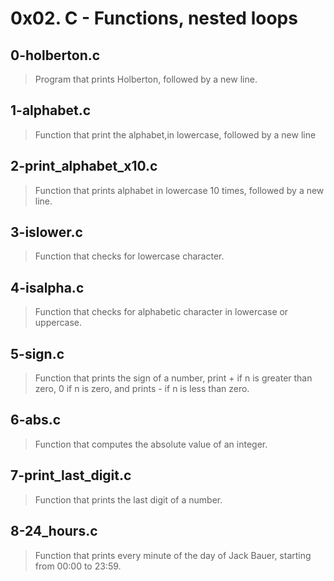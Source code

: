 # 0x02. C - Functions, nested loops

## 0-holberton.c
> Program that prints Holberton, followed by a new line.

## 1-alphabet.c
> Function that print the alphabet,in lowercase, followed by a new line

## 2-print_alphabet_x10.c
> Function that prints alphabet in lowercase 10 times, followed by a new line.

## 3-islower.c
> Function that checks for lowercase character.

## 4-isalpha.c
> Function that checks for alphabetic character in lowercase or uppercase.
## 5-sign.c
> Function that prints the sign of a number, print + if n is greater than zero,
0 if n is zero, and prints - if n is less than zero.

## 6-abs.c
> Function that computes the absolute value of an integer.

## 7-print_last_digit.c
> Function that prints the last digit of a number.

## 8-24_hours.c
>  Function that prints every minute of the day of Jack Bauer, starting from 00:00 to 23:59.

